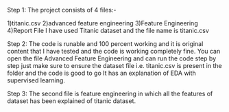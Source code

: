 Step 1: The project consists of 4 files:-

1)titanic.csv
2)advanced feature engineering
3)Feature Engineering
4)Report File
I have used Titanic dataset and the file name is titanic.csv 

Step 2: The code is runable and 100 percent working and it is original content that I have tested and the code is working completely fine.
You can open the file Advanced Feature Engineering and can run the code step by step just make sure to ensure the dataset file i.e. titanic.csv is present in the folder and the code is good to go It has an explanation of EDA with supervised learning.

Step 3: The second file is feature engineering in which all the features of dataset has been explained of titanic dataset.

